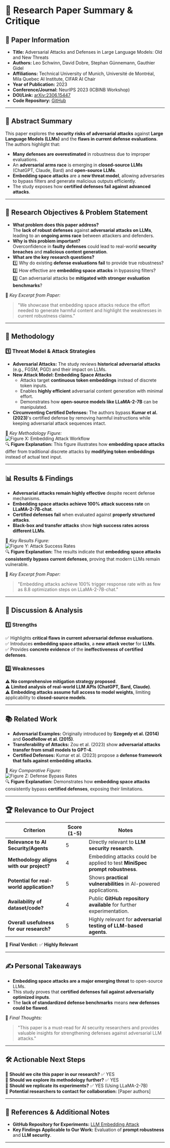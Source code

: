 # 📄 Research Paper Summary & Critique

## 📝 Paper Information
- **Title:** Adversarial Attacks and Defenses in Large Language Models: Old and New Threats  
- **Authors:** Leo Schwinn, David Dobre, Stephan Günnemann, Gauthier Gidel  
- **Affiliations:** Technical University of Munich, Université de Montréal, Mila Quebec AI Institute, CIFAR AI Chair  
- **Year of Publication:** 2023  
- **Conference/Journal:** NeurIPS 2023 (ICBINB Workshop)  
- **DOI/Link:** [arXiv:2306.15447](https://arxiv.org/abs/2306.15447)  
- **Code Repository:** [GitHub](https://github.com/SchwinnL/LLM_Embedding_Attack)  

---

## 📌 Abstract Summary
This paper explores the **security risks of adversarial attacks** against **Large Language Models (LLMs)** and the **flaws in current defense evaluations**. The authors highlight that:
- **Many defenses are overestimated** in robustness due to improper evaluations.
- An **adversarial arms race** is emerging in **closed-source LLMs** (ChatGPT, Claude, Bard) and **open-source LLMs**.
- **Embedding space attacks** are a **new threat model**, allowing adversaries to bypass filters and generate malicious outputs efficiently.
- The study exposes how **certified defenses fail against advanced attacks**.

---

## 🎯 Research Objectives & Problem Statement
- **What problem does this paper address?**  
  The **lack of robust defenses** against **adversarial attacks on LLMs**, leading to an **ongoing arms race** between attackers and defenders.
- **Why is this problem important?**  
  Overconfidence in **faulty defenses** could lead to real-world **security breaches** and **malicious content generation**.
- **What are the key research questions?**  
  1️⃣ Why do existing **defense evaluations fail** to provide true robustness?  
  2️⃣ How effective are **embedding space attacks** in bypassing filters?  
  3️⃣ Can adversarial attacks be **mitigated with stronger evaluation benchmarks**?

📌 *Key Excerpt from Paper:*  
> "We showcase that embedding space attacks reduce the effort needed to generate harmful content and highlight the weaknesses in current robustness claims."

---

## 🔬 Methodology
### **1️⃣ Threat Model & Attack Strategies**
- **Adversarial Attacks:** The study reviews **historical adversarial attacks** (e.g., FGSM, PGD) and their impact on LLMs.
- **New Attack Model: Embedding Space Attacks**
  - Attacks target **continuous token embeddings** instead of discrete token inputs.
  - Enables **highly efficient** adversarial content generation with minimal effort.
  - Demonstrates how **open-source models like LLaMA-2-7B** can be manipulated.
- **Circumventing Certified Defenses:** The authors bypass **Kumar et al. (2023)**'s certified defense by removing harmful instructions while keeping adversarial attack sequences intact.

📌 *Key Methodology Figure:*  
![Figure X: Embedding Attack Workflow](./figures/embedding_attack.png)  
🔍 **Figure Explanation:** This figure illustrates how **embedding space attacks** differ from traditional discrete attacks by **modifying token embeddings** instead of actual text input.

---

## 📊 Results & Findings
- **Adversarial attacks remain highly effective** despite recent defense mechanisms.
- **Embedding space attacks achieve 100% attack success rate** on **LLaMA-2-7B-chat**.
- **Certified defenses fail** when evaluated against **properly structured attacks**.
- **Black-box and transfer attacks** show **high success rates across different LLMs**.

📌 *Key Results Figure:*  
![Figure Y: Attack Success Rates](./figures/attack_success.png)  
🔍 **Figure Explanation:** The results indicate that **embedding space attacks consistently bypass current defenses**, proving that modern LLMs remain vulnerable.

📌 *Key Excerpt from Paper:*  
> "Embedding attacks achieve 100% trigger response rate with as few as 8.8 optimization steps on LLaMA-2-7B-chat."

---

## 📢 Discussion & Analysis
### **1️⃣ Strengths**
✅ Highlights **critical flaws in current adversarial defense evaluations**.  
✅ Introduces **embedding space attacks**, a **new attack vector** for **LLMs**.  
✅ Provides **concrete evidence** of the **ineffectiveness of certified defenses**.  

### **2️⃣ Weaknesses**
⚠️ **No comprehensive mitigation strategy proposed**.  
⚠️ **Limited analysis of real-world LLM APIs (ChatGPT, Bard, Claude)**.  
⚠️ **Embedding attacks assume full access to model weights**, limiting applicability to **closed-source models**.

---

## 📚 Related Work
- **Adversarial Examples:** Originally introduced by **Szegedy et al. (2014)** and **Goodfellow et al. (2015)**.
- **Transferability of Attacks:** Zou et al. (2023) show **adversarial attacks transfer from small models to GPT-4**.
- **Certified Defenses:** Kumar et al. (2023) propose a **defense framework that fails against embedding attacks**.

📌 *Key Comparative Figure:*  
![Figure Z: Defense Bypass Rates](./figures/defense_bypass.png)  
🔍 **Figure Explanation:** Demonstrates how **embedding space attacks** consistently bypass **certified defenses**, exposing their limitations.

---

## 🏆 Relevance to Our Project
| Criterion | Score (1-5) | Notes |
|-----------|------------|-------|
| **Relevance to AI Security/Agents** | 5 | Directly relevant to **LLM security research**. |
| **Methodology aligns with our project?** | 4 | Embedding attacks could be applied to test **MiniSpec prompt robustness**. |
| **Potential for real-world application?** | 5 | Shows **practical vulnerabilities** in AI-powered applications. |
| **Availability of dataset/code?** | 4 | Public **GitHub repository available** for further experimentation. |
| **Overall usefulness for our research?** | 5 | Highly relevant for **adversarial testing of LLM-based agents**. |

📢 **Final Verdict:** ✅ **Highly Relevant**

---

## ✍️ Personal Takeaways
- **Embedding space attacks are a major emerging threat** to open-source LLMs.
- This study proves that **certified defenses fail against adversarially optimized inputs**.
- The **lack of standardized defense benchmarks** means **new defenses could be flawed**.

📌 *Final Thoughts:*  
> "This paper is a must-read for AI security researchers and provides valuable insights for strengthening defenses against adversarial LLM attacks."

---

## 🛠️ Actionable Next Steps
🔹 **Should we cite this paper in our research?** ✅ YES  
🔹 **Should we explore its methodology further?** ✅ YES  
🔹 **Should we replicate its experiments?** ✅ YES (Using LLaMA-2-7B)  
🔹 **Potential researchers to contact for collaboration:** [Paper authors]

---

## 📁 References & Additional Notes
- **GitHub Repository for Experiments:** [LLM Embedding Attack](https://github.com/SchwinnL/LLM_Embedding_Attack)  
- **Key Findings Applicable to Our Work:** Evaluation of **prompt robustness** and **LLM security**.

---
